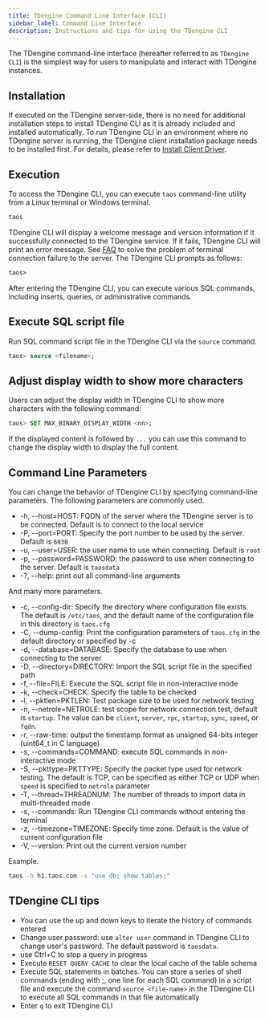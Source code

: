 ```yaml
---
title: TDengine Command Line Interface (CLI)
sidebar_label: Command Line Interface
description: Instructions and tips for using the TDengine CLI
---
```


The TDengine command-line interface (hereafter referred to as `TDengine CLI`) is the simplest way for users to manipulate and interact with TDengine instances.

## Installation

If executed on the TDengine server-side, there is no need for additional installation steps to install TDengine CLI as it is already included and installed automatically. To run TDengine CLI in an environment where no TDengine server is running, the TDengine client installation package needs to be installed first. For details, please refer to [Install Client Driver](../connector/#install-client-driver).

## Execution

To access the TDengine CLI, you can execute `taos` command-line utility from a Linux terminal or Windows terminal.

```bash
taos
```

TDengine CLI will display a welcome message and version information if it successfully connected to the TDengine service. If it fails, TDengine CLI will print an error message. See [FAQ](../../train-faq/faq) to solve the problem of terminal connection failure to the server. The TDengine CLI prompts as follows:

```cmd
taos>
```
After entering the TDengine CLI, you can execute various SQL commands, including inserts, queries, or administrative commands.

## Execute SQL script file

Run SQL command script file in the TDengine CLI via the `source` command.

```sql
taos> source <filename>;
```

## Adjust display width to show more characters

Users can adjust the display width in TDengine CLI to show more characters with the following command:

```sql
taos> SET MAX_BINARY_DISPLAY_WIDTH <nn>;
```

If the displayed content is followed by `...` you can use this command to change the display width to display the full content.

## Command Line Parameters

You can change the behavior of TDengine CLI by specifying command-line parameters. The following parameters are commonly used.

- -h, --host=HOST: FQDN of the server where the TDengine server is to be connected. Default is to connect to the local service
- -P, --port=PORT: Specify the port number to be used by the server. Default is `6030`
- -u, --user=USER: the user name to use when connecting. Default is `root`
- -p, --password=PASSWORD: the password to use when connecting to the server. Default is `taosdata`
- -?, --help: print out all command-line arguments 

And many more parameters.

- -c, --config-dir: Specify the directory where configuration file exists. The default is `/etc/taos`, and the default name of the configuration file in this directory is `taos.cfg`
- -C, --dump-config: Print the configuration parameters of `taos.cfg` in the default directory or specified by -c
- -d, --database=DATABASE: Specify the database to use when connecting to the server
- -D, --directory=DIRECTORY: Import the SQL script file in the specified path
- -f, --file=FILE: Execute the SQL script file in non-interactive mode
- -k, --check=CHECK: Specify the table to be checked
- -l, --pktlen=PKTLEN: Test package size to be used for network testing
- -n, --netrole=NETROLE: test scope for network connection test, default is `startup`. The value can be `client`, `server`, `rpc`, `startup`, `sync`, `speed`, or `fqdn`.
- -r, --raw-time: output the timestamp format as unsigned 64-bits integer (uint64_t in C language)
- -s, --commands=COMMAND: execute SQL commands in non-interactive mode
- -S, --pkttype=PKTTYPE: Specify the packet type used for network testing. The default is TCP, can be specified as either TCP or UDP when `speed` is specified to `netrole` parameter
- -T, --thread=THREADNUM: The number of threads to import data in multi-threaded mode
- -s, --commands: Run TDengine CLI commands without entering the terminal
- -z, --timezone=TIMEZONE: Specify time zone. Default is the value of current configuration file
- -V, --version: Print out the current version number

Example.

```bash
taos -h h1.taos.com -s "use db; show tables;"
```
## TDengine CLI tips

- You can use the up and down keys to iterate the history of commands entered
- Change user password: use `alter user` command in TDengine CLI to change user's password. The default password is `taosdata`.
- use Ctrl+C to stop a query in progress
- Execute `RESET QUERY CACHE` to clear the local cache of the table schema
- Execute SQL statements in batches. You can store a series of shell commands (ending with ;, one line for each SQL command) in a script file and execute the command `source <file-name>` in the TDengine CLI to execute all SQL commands in that file automatically
- Enter `q` to exit TDengine CLI
